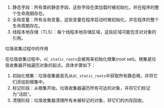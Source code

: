1. 静态字段：所有类的静态字段，这些字段在类加载时被初始化，并在程序的整个生命周期存在。
2. 全局变量：所有全局变量，这些变量在程序启动时被初始化，并在程序的整个生命周期存在。
3. 线程本地存储（TLS）：每个线程本地存储区域，这些区域可能包含对对象的引用。

垃圾收集过程中的作用

在垃圾收集过程中，`GC_static_roots`会被用来初始化根集(root set)。根集是垃圾收集器开始遍历对象的起点。具体步骤如下：

1. 初始化根集：垃圾收集器首先从`GC_static_roots`中获取所有静态根，并将它们添加到根集中。
2. 标记阶段：从根集开始，垃圾收集器遍历所有可达的对象，并将它们标记为“活跃”。
3. 清理阶段：垃圾收集器清理所有未被标记的对象，将它们的内存回收。
